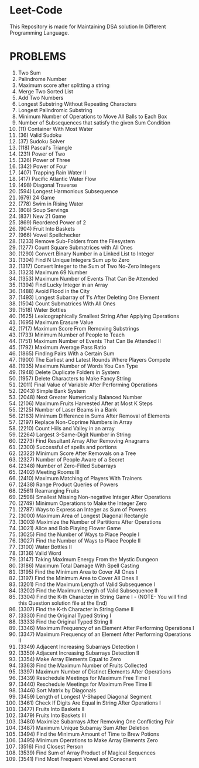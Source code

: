 # Leet-Code
This Repository is made for Maintaining DSA solution In Different Programming Language.

# PROBLEMS
1. Two Sum
2. Palindrome Number
3. Maximum score after splitting a string
4. Merge Two Sorted List
5. Add Two Numbers
6. Longest Substring Without Repeating Characters
7. Longest Palindromic Substring
8. Minimum Number of Operations to Move All Balls to Each Box
9. Number of Subsequences that satisfy the given Sum Condition
10. (11) Container With Most Water
11. (36) Valid Sudoku
12. (37) Sudoku Solver
13. (118) Pascal's Triangle
14. (231) Power of Two
15. (326) Power of Three
16. (342) Power of Four
17. (407) Trapping Rain Water II
18. (417) Pacific Atlantic Water Flow
19. (498) Diagonal Traverse
20. (594) Longest Harmonious Subsequence
21. (679) 24 Game
22. (778) Swim in Rising Water
23. (808) Soup Servings
24. (837) New 21 Game
25. (869) Reordered Power of 2
26. (904) Fruit Into Baskets
27. (966) Vowel Spellchecker
28. (1233) Remove Sub-Folders from the Filesystem
29. (1277) Count Square Submatrices with All Ones
30. (1290) Convert Binary Number in a Linked List to Integer
31. (1304) Find N Unique Integers Sum up to Zero
32. (1317) Convert Integer to the Sum of Two No-Zero Integers
33. (1323) Maximum 69 Number
34. (1353) Maximum Number of Events That Can Be Attended
35. (1394) Find Lucky Integer in an Array
36. (1488) Avoid Flood in the City
37. (1493) Longest Subarray of 1's After Deleting One Element
38. (1504) Count Submatrices With All Ones
39. (1518) Water Bottles
40. (1625) Lexicographically Smallest String After Applying Operations 
41. (1695) Maximum Erasure Value
42. (1717) Maximum Score From Removing Substrings
43. (1733) Minimum Number of People to Teach
44. (1751) Maximum Number of Events That Can Be Attended II
45. (1792) Maximum Average Pass Ratio
46. (1865) Finding Pairs With a Certain Sum
47. (1900) The Earliest and Latest Rounds Where Players Compete
48. (1935) Maximum Number of Words You Can Type
49. (1948) Delete Duplicate Folders in System
50. (1957) Delete Characters to Make Fancy String
51. (2011) Final Value of Variable After Performing Operations
52. (2043) Simple Bank System
53. (2048) Next Greater Numerically Balanced Number
54. (2106) Maximum Fruits Harvested After at Most K Steps
55. (2125) Number of Laser Beams in a Bank
56. (2163) Minimum Difference in Sums After Removal of Elements
57. (2197) Replace Non-Coprime Numbers in Array
58. (2210) Count Hiils and Valley in an array
59. (2264) Largest 3-Same-Digit Number in String
60. (2273) Find Resultant Array After Removing Anagrams
61. (2300) Successful of spells and portions
62. (2322) Minimum Score After Removals on a Tree
63. (2327) Number of People Aware of a Secret
64. (2348) Number of Zero-Filled Subarrays
65. (2402) Meeting Rooms III
66. (2410) Maximum Matching of Players With Trainers
67. (2438) Range Product Queries of Powers
68. (2561) Rearranging Fruits
69. (2598) Smallest Missing Non-negative Integer After Operations
70. (2749) Minimum Operations to Make the Integer Zero
71. (2787) Ways to Express an Integer as Sum of Powers
72. (3000) Maximum Area of Longest Diagonal Rectangle
73. (3003) Maximize the Number of Partitions After Operations
74. (3021) Alice and Bob Playing Flower Game
75. (3025) Find the Number of Ways to Place People I
76. (3027) Find the Number of Ways to Place People II
77. (3100) Water Bottles II
78. (3136) Valid Word
79. (3147) Taking Maximum Energy From the Mystic Dungeon
80. (3186) Maximum Total Damage With Spell Casting
81. (3195) Find the Minimum Area to Cover All Ones I
82. (3197) Find the Minimum Area to Cover All Ones II
83. (3201) Find the Maximum Length of Valid Subsequence I
84. (3202) Find the Maximum Length of Valid Subsequence II
71. (3304) Find the K-th Character in String Game I - (NOTE- You will find this Question solution file at the End)
70. (3307) Find the K-th Character in String Game II
71. (3330) Find the Original Typed String I
72. (3333) Find the Original Typed String II
73. (3346) Maximum Frequency of an Element After Performing Operations I
74. (3347) Maximum Frequency of an Element After Performing Operations II
75. (3349) Adjacent Increasing Subarrays Detection I
76. (3350) Adjacent Increasing Subarrays Detection II
77. (3354) Make Array Elements Equal to Zero
78. (3363) Find the Maximum Number of Fruits Collected
79. (3397) Maximum Number of Distinct Elements After Operations
80. (3439) Reschedule Meetings for Maximum Free Time I
81. (3440) Reschedule Meetings for Maximum Free Time II
82. (3446) Sort Matrix by Diagonals
83. (3459) Length of Longest V-Shaped Diagonal Segment
84. (3461) Check If Digits Are Equal in String After Operations I
85. (3477) Fruits Into Baskets II
86. (3479) Fruits Into Baskets III
87. (3480) Maximize Subarrays After Removing One Conflicting Pair
67. (3487) Maximum Unique Subarray Sum After Deletion
68. (3494) Find the Minimum Amount of Time to Brew Potions
69. (3495) Minimum Operations to Make Array Elements Zero
70. (3516) Find Closest Person
71. (3539) Find Sum of Array Product of Magical Sequences
72. (3541) Find Most Frequent Vowel and Consonant





